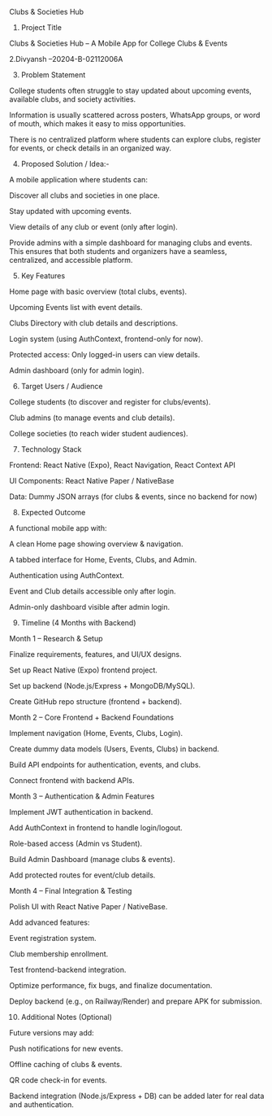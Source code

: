 Clubs & Societies Hub
1. Project Title

Clubs & Societies Hub – A Mobile App for College Clubs & Events


2.Divyansh –20204-B-02112006A


3. Problem Statement

College students often struggle to stay updated about upcoming events, available clubs, and society activities.

Information is usually scattered across posters, WhatsApp groups, or word of mouth, which makes it easy to miss opportunities. 

There is no centralized platform where students can explore clubs, register for events, or check details in an organized way.

4. Proposed Solution / Idea:-

A mobile application where students can:

Discover all clubs and societies in one place.

Stay updated with upcoming events.

View details of any club or event (only after login).

Provide admins with a simple dashboard for managing clubs and events.
This ensures that both students and organizers have a seamless, centralized, and accessible platform.


5. Key Features

Home page with basic overview (total clubs, events).

Upcoming Events list with event details.

Clubs Directory with club details and descriptions.

Login system (using AuthContext, frontend-only for now).

Protected access: Only logged-in users can view details.

Admin dashboard (only for admin login).



6. Target Users / Audience

College students (to discover and register for clubs/events).

Club admins (to manage events and club details).

College societies (to reach wider student audiences).


7. Technology Stack

Frontend: React Native (Expo), React Navigation, React Context API

UI Components: React Native Paper / NativeBase

Data: Dummy JSON arrays (for clubs & events, since no backend for now)



8. Expected Outcome

A functional mobile app with:

A clean Home page showing overview & navigation.

A tabbed interface for Home, Events, Clubs, and Admin.

Authentication using AuthContext.

Event and Club details accessible only after login.

Admin-only dashboard visible after admin login.


9. Timeline (4 Months with Backend)

Month 1 – Research & Setup

Finalize requirements, features, and UI/UX designs.

Set up React Native (Expo) frontend project.

Set up backend (Node.js/Express + MongoDB/MySQL).

Create GitHub repo structure (frontend + backend).

Month 2 – Core Frontend + Backend Foundations

Implement navigation (Home, Events, Clubs, Login).

Create dummy data models (Users, Events, Clubs) in backend.

Build API endpoints for authentication, events, and clubs.

Connect frontend with backend APIs.

Month 3 – Authentication & Admin Features

Implement JWT authentication in backend.

Add AuthContext in frontend to handle login/logout.

Role-based access (Admin vs Student).

Build Admin Dashboard (manage clubs & events).

Add protected routes for event/club details.

Month 4 – Final Integration & Testing

Polish UI with React Native Paper / NativeBase.

Add advanced features:

Event registration system.

Club membership enrollment.

Test frontend-backend integration.

Optimize performance, fix bugs, and finalize documentation.

Deploy backend (e.g., on Railway/Render) and prepare APK for submission.

10. Additional Notes (Optional)

Future versions may add:

Push notifications for new events.

Offline caching of clubs & events.

QR code check-in for events.

Backend integration (Node.js/Express + DB) can be added later for real data and authentication.
